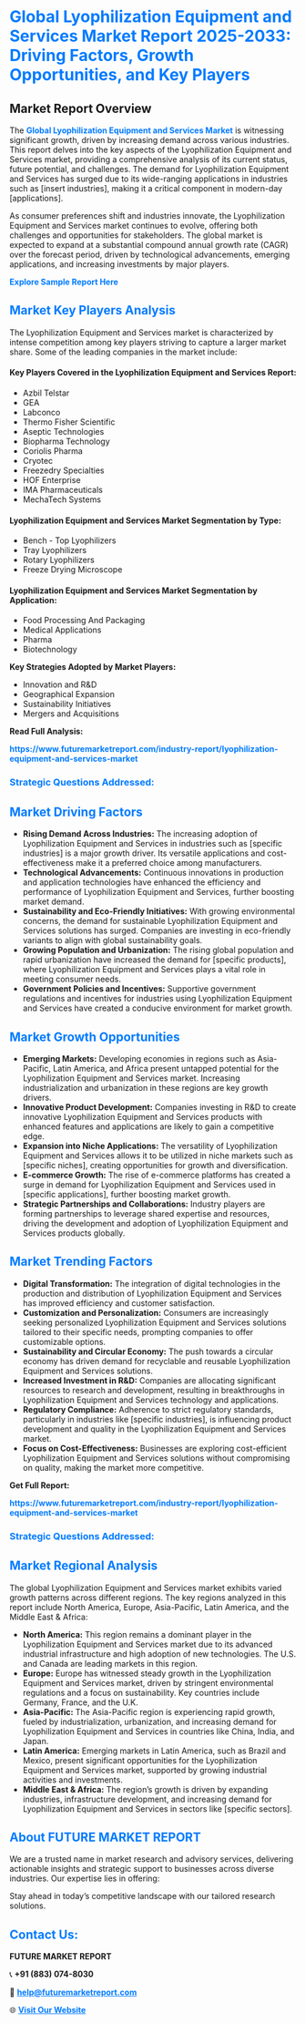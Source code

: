 <h1 style="color: #007BFF;">Global Lyophilization Equipment and Services Market Report 2025-2033: Driving Factors, Growth Opportunities, and Key Players</h1>

<section id="overview">
<h2>Market Report Overview</h2>
<p>The <a href="https://www.futuremarketreport.com/industry-report/lyophilization-equipment-and-services-market" style="color: #007BFF; text-decoration: none;"><strong>Global Lyophilization Equipment and Services Market</strong></a> is witnessing significant growth, driven by increasing demand across various industries. This report delves into the key aspects of the Lyophilization Equipment and Services market, providing a comprehensive analysis of its current status, future potential, and challenges. The demand for Lyophilization Equipment and Services has surged due to its wide-ranging applications in industries such as [insert industries], making it a critical component in modern-day [applications].</p>
<p>As consumer preferences shift and industries innovate, the Lyophilization Equipment and Services market continues to evolve, offering both challenges and opportunities for stakeholders. The global market is expected to expand at a substantial compound annual growth rate (CAGR) over the forecast period, driven by technological advancements, emerging applications, and increasing investments by major players.</p>
</section>

<section id="overview">
<p><a href="https://www.futuremarketreport.com/request-sample/reportId=34873" style="color: #007BFF; text-decoration: none;"><strong>Explore Sample Report Here</strong></a></p>
</section>

<section id="key-players">
<h2 style="color: #007BFF;">Market Key Players Analysis</h2>
<p>The Lyophilization Equipment and Services market is characterized by intense competition among key players striving to capture a larger market share. Some of the leading companies in the market include:</p>
<h4>Key Players Covered in the Lyophilization Equipment and Services Report:</h4>
<ul><li>Azbil Telstar</li><li>GEA</li><li>Labconco</li><li>Thermo Fisher Scientific</li><li>Aseptic Technologies</li><li>Biopharma Technology</li><li>Coriolis Pharma</li><li>Cryotec</li><li>Freezedry Specialties</li><li>HOF Enterprise</li><li>IMA Pharmaceuticals</li><li>MechaTech Systems</li></ul>
<h4>Lyophilization Equipment and Services Market Segmentation by Type:</h4>
<ul><li>Bench - Top Lyophilizers</li><li>Tray Lyophilizers</li><li>Rotary Lyophilizers</li><li>Freeze Drying Microscope</li></ul>

<h4>Lyophilization Equipment and Services Market Segmentation by Application:</h4>
<ul><li>Food Processing And Packaging</li><li>Medical Applications</li><li>Pharma</li><li>Biotechnology</li></ul>
<p><strong>Key Strategies Adopted by Market Players:</strong></p>
<ul>
<li>Innovation and R&D</li>
<li>Geographical Expansion</li>
<li>Sustainability Initiatives</li>
<li>Mergers and Acquisitions</li>
</ul>
</section>

<section>
<p><strong>Read Full Analysis: </strong></p><a href="https://www.futuremarketreport.com/industry-report/lyophilization-equipment-and-services-market" style="color: #007BFF; text-decoration: none;"><strong>https://www.futuremarketreport.com/industry-report/lyophilization-equipment-and-services-market</strong></a>
<h3 style="color: #007BFF;">Strategic Questions Addressed:</h3>
</section>

<section id="driving-factors">
<h2 style="color: #007BFF;">Market Driving Factors</h2>
<ul>
<li><strong>Rising Demand Across Industries:</strong> The increasing adoption of Lyophilization Equipment and Services in industries such as [specific industries] is a major growth driver. Its versatile applications and cost-effectiveness make it a preferred choice among manufacturers.</li>
<li><strong>Technological Advancements:</strong> Continuous innovations in production and application technologies have enhanced the efficiency and performance of Lyophilization Equipment and Services, further boosting market demand.</li>
<li><strong>Sustainability and Eco-Friendly Initiatives:</strong> With growing environmental concerns, the demand for sustainable Lyophilization Equipment and Services solutions has surged. Companies are investing in eco-friendly variants to align with global sustainability goals.</li>
<li><strong>Growing Population and Urbanization:</strong> The rising global population and rapid urbanization have increased the demand for [specific products], where Lyophilization Equipment and Services plays a vital role in meeting consumer needs.</li>
<li><strong>Government Policies and Incentives:</strong> Supportive government regulations and incentives for industries using Lyophilization Equipment and Services have created a conducive environment for market growth.</li>
</ul>
</section>

<section id="growth-opportunities">
<h2 style="color: #007BFF;">Market Growth Opportunities</h2>
<ul>
<li><strong>Emerging Markets:</strong> Developing economies in regions such as Asia-Pacific, Latin America, and Africa present untapped potential for the Lyophilization Equipment and Services market. Increasing industrialization and urbanization in these regions are key growth drivers.</li>
<li><strong>Innovative Product Development:</strong> Companies investing in R&D to create innovative Lyophilization Equipment and Services products with enhanced features and applications are likely to gain a competitive edge.</li>
<li><strong>Expansion into Niche Applications:</strong> The versatility of Lyophilization Equipment and Services allows it to be utilized in niche markets such as [specific niches], creating opportunities for growth and diversification.</li>
<li><strong>E-commerce Growth:</strong> The rise of e-commerce platforms has created a surge in demand for Lyophilization Equipment and Services used in [specific applications], further boosting market growth.</li>
<li><strong>Strategic Partnerships and Collaborations:</strong> Industry players are forming partnerships to leverage shared expertise and resources, driving the development and adoption of Lyophilization Equipment and Services products globally.</li>
</ul>
</section>

<section id="trending-factors">
<h2 style="color: #007BFF;">Market Trending Factors</h2>
<ul>
<li><strong>Digital Transformation:</strong> The integration of digital technologies in the production and distribution of Lyophilization Equipment and Services has improved efficiency and customer satisfaction.</li>
<li><strong>Customization and Personalization:</strong> Consumers are increasingly seeking personalized Lyophilization Equipment and Services solutions tailored to their specific needs, prompting companies to offer customizable options.</li>
<li><strong>Sustainability and Circular Economy:</strong> The push towards a circular economy has driven demand for recyclable and reusable Lyophilization Equipment and Services solutions.</li>
<li><strong>Increased Investment in R&D:</strong> Companies are allocating significant resources to research and development, resulting in breakthroughs in Lyophilization Equipment and Services technology and applications.</li>
<li><strong>Regulatory Compliance:</strong> Adherence to strict regulatory standards, particularly in industries like [specific industries], is influencing product development and quality in the Lyophilization Equipment and Services market.</li>
<li><strong>Focus on Cost-Effectiveness:</strong> Businesses are exploring cost-efficient Lyophilization Equipment and Services solutions without compromising on quality, making the market more competitive.</li>
</ul>
</section>

<section>
<p><strong>Get Full Report: </strong></p><a href="https://www.futuremarketreport.com/industry-report/lyophilization-equipment-and-services-market" style="color: #007BFF; text-decoration: none;"><strong>https://www.futuremarketreport.com/industry-report/lyophilization-equipment-and-services-market</strong></a>
<h3 style="color: #007BFF;">Strategic Questions Addressed:</h3>
</section>


<section id="regional-analysis">
<h2 style="color: #007BFF;">Market Regional Analysis</h2>
<p>The global Lyophilization Equipment and Services market exhibits varied growth patterns across different regions. The key regions analyzed in this report include North America, Europe, Asia-Pacific, Latin America, and the Middle East & Africa:</p>
<ul>
<li><strong>North America:</strong> This region remains a dominant player in the Lyophilization Equipment and Services market due to its advanced industrial infrastructure and high adoption of new technologies. The U.S. and Canada are leading markets in this region.</li>
<li><strong>Europe:</strong> Europe has witnessed steady growth in the Lyophilization Equipment and Services market, driven by stringent environmental regulations and a focus on sustainability. Key countries include Germany, France, and the U.K.</li>
<li><strong>Asia-Pacific:</strong> The Asia-Pacific region is experiencing rapid growth, fueled by industrialization, urbanization, and increasing demand for Lyophilization Equipment and Services in countries like China, India, and Japan.</li>
<li><strong>Latin America:</strong> Emerging markets in Latin America, such as Brazil and Mexico, present significant opportunities for the Lyophilization Equipment and Services market, supported by growing industrial activities and investments.</li>
<li><strong>Middle East & Africa:</strong> The region’s growth is driven by expanding industries, infrastructure development, and increasing demand for Lyophilization Equipment and Services in sectors like [specific sectors].</li>
</ul>
</section>

<footer>
<h2 style="color: #007BFF;">About FUTURE MARKET REPORT</h2>
<p>We are a trusted name in market research and advisory services, delivering actionable insights and strategic support to businesses across diverse industries. Our expertise lies in offering:</p>

<p>Stay ahead in today’s competitive landscape with our tailored research solutions.</p>

<h2 style="color: #007BFF;">Contact Us:</h2>
<p><strong>FUTURE MARKET REPORT</strong></p>
<p>📞 <strong>+91 (883) 074-8030</strong></p>
<p>📧 <strong><a href="mailto:help@futuremarketreport.com" style="color: #007BFF;">help@futuremarketreport.com</a></strong></p>
<p>🌐 <strong><a href="https://www.futuremarketreport.com/" style="color: #007BFF;">Visit Our Website</a></strong></p>
</footer>
